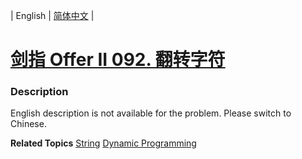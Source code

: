 | English | [简体中文](README.md) |

# [剑指 Offer II 092. 翻转字符](https://leetcode-cn.com/problems/cyJERH)
 ### Description
<p>English description is not available for the problem. Please switch to Chinese.</p>

**Related Topics**  [String](https://leetcode-cn.com/tag/string) [Dynamic Programming](https://leetcode-cn.com/tag/dynamic-programming) 